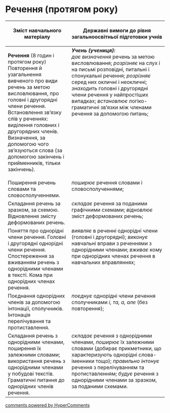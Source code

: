 <div id="hypercomments_widget" class="js-hypercomments-widget invisible"></div>

# Речення (протягом року)

<table>
<thead>
  <tr>
    <th width="40%" align="center"><p>Зміст навчального матеріалу</p></td>
    <th width="60%" align="center"><p>Державні вимоги до рівня загальноосвітньої підготовки учнів</p></td>
  </tr>
</thead>
<tbody>
  <tr>
    <td width="40%" style="vertical-align:top !important;">
    <p><b>Речення </b> (8 годин і протягом року)<br>
Повторення й узагальнення вивченого про види речень за метою висловлювання, про головні і другорядні члени речення. Встановлення зв’язку слів у реченнях: виділення головних і другорядних членів. Визначення, за допомогою чого зв’язуються слова (за допомогою закінчень і прийменників, тільки закінчень).</td>
    <td width="60%" style="vertical-align:top !important;">
<i><b>Учень (учениця):</b></i><br>
<i>дає визначення</i> речень за метою висловлювання; <i>розрізняє</i> на слух і на письмі розповідні, питальні і спонукальні речення; <i>розрізняє</i> серед них окличні і неокличні;<br>
<i>знаходить</i> головні і другорядні члени речення у найпростіших випадках; <i>встановлює</i> логіко-граматичні зв’язки між членами речення за допомогою питань;<br></td>
  </tr>
  <tr>
    <td width="40%" style="vertical-align:top !important;">
Поширення речень словами та словосполученнями.</td>
    <td width="60%" style="vertical-align:top !important;">
<i>поширює</i> речення словами і словосполученнями;</td>
  </tr>
  <tr>
    <td width="40%" style="vertical-align:top !important;">
Складання речень за зразком, за схемою. Відновлення змісту деформованих речень.</td>
    <td width="60%" style="vertical-align:top !important;">
<i>складає</i> речення за поданими графічними схемами; <i>відновлює</i> зміст деформованих речень;</td>
  </tr>
  <tr>
    <td width="40%" style="vertical-align:top !important;">
Поняття про однорідні члени речення. Головні і другорядні однорідні члени речення. Спостереження за вживанням речень з однорідними членами в тексті. Кома при однорідних членах речення.</td>
    <td width="60%" style="vertical-align:top !important;">
<i>виявляє</i> в реченні однорідні члени (головні і другорядні); <i>виконує</i> навчальні вправи з реченнями з однорідними членами; <i>вживає</i> кому при однорідних членах речення в навчальних вправляннях;</td>
  </tr>
  <tr>
    <td width="40%" style="vertical-align:top !important;">
Поєднання однорідних членів за допомогою інтонації, сполучників. Інтонація перелічування та протиставлення. </td>
    <td width="60%" style="vertical-align:top !important;">
<i>поєднує</i> однорідні члени речення сполучниками <i>і, та, а, але</i> (без повторення);</td>
  </tr>
  <tr>
    <td width="40%" style="vertical-align:top !important;">
Складання речень з однорідними членами, поширення їх залежними словами; використання речень з однорідними членами у побудові текстів. Граматичні питання до однорідних членів речення.</td>
    <td width="60%" style="vertical-align:top !important;">
<i>складає</i> речення з однорідними членами, <i>поширює</i> їх залежними словами (добирає прикметники, що характеризують однорідні слова-іменники тощо); <i>правильно інтонує</i> речення з перелічуванням та протиставленням; <i>будує</i> речення з однорідними членами за зразком, за поданими схемами.</td>
  </tr>
</tbody>
</table>

<div class="js-hypercomments-container">
<a href="http://hypercomments.com" class="hc-link" title="comments widget">comments powered by HyperComments</a>
</div>